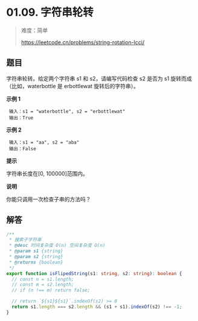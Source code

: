 # 01.09. 字符串轮转

> 难度：简单
>
> https://leetcode.cn/problems/string-rotation-lcci/

## 题目

字符串轮转。给定两个字符串 s1 和 s2，请编写代码检查 s2 是否为 s1 旋转而成（比如，waterbottle 是 erbottlewat 旋转后的字符串）。

**示例 1**

```
 输入：s1 = "waterbottle", s2 = "erbottlewat"
 输出：True
```

**示例 2**

```
 输入：s1 = "aa", s2 = "aba"
 输出：False
```

**提示**

字符串长度在[0, 100000]范围内。

**说明**

你能只调用一次检查子串的方法吗？

## 解答

```typescript
/**
 * 搜索子字符串
 * @desc 时间复杂度 O(n) 空间复杂度 O(n)
 * @param s1 {string}
 * @param s2 {string}
 * @returns {boolean}
 */
export function isFlipedString(s1: string, s2: string): boolean {
  // const n = s1.length;
  // const m = s2.length;
  // if (n !== m) return false;

  // return `${s1}${s1}`.indexOf(s2) >= 0
  return s1.length === s2.length && (s1 + s1).indexOf(s2) !== -1;
}
```
